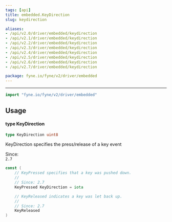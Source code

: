 ```yaml
---
tags: [api]
title: embedded.KeyDirection
slug: keydirection

aliases:
- /api/v2.0/driver/embedded/keydirection
- /api/v2.1/driver/embedded/keydirection
- /api/v2.2/driver/embedded/keydirection
- /api/v2.3/driver/embedded/keydirection
- /api/v2.4/driver/embedded/keydirection
- /api/v2.5/driver/embedded/keydirection
- /api/v2.6/driver/embedded/keydirection
- /api/v2.7/driver/embedded/keydirection

package: fyne.io/fyne/v2/driver/embedded
---
```



---
```go
import "fyne.io/fyne/v2/driver/embedded"
```

## Usage

#### type KeyDirection

```go
type KeyDirection uint8
```

KeyDirection specifies the press/release of a key event


<div class="since">Since: <code>
2.7</code></div>

```go
const (
	// KeyPressed specifies that a key was pushed down.
	//
	// Since: 2.7
	KeyPressed KeyDirection = iota

	// KeyReleased indicates a key was let back up.
	//
	// Since: 2.7
	KeyReleased
)
```
